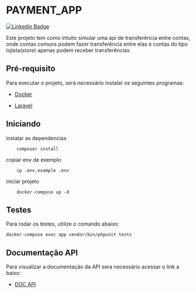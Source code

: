 # PAYMENT_APP
[![Linkedin Badge](https://img.shields.io/badge/-LinkedIn-blue?style=flat-square&logo=Linkedin&logoColor=white&link=https://www.linkedin.com/in/fagnerpsantos/)](https://www.linkedin.com/in/alan-silva-torquato-75803878/)

Este projeto tem como intuito simular uma api de transferência entre contas, 
onde contas comuns podem fazer transferência entre elas e contas do tipo lojista(store) apenas podem receber transferências 

## Pré-requisito

Para executar o projeto, será necessário instalar os seguintes programas:

- [Docker](https://docs.docker.com/compose/install/)

- [Laravel](https://laravel.com/docs/8.x)

## Iniciando

instalar as dependencias

```
    composer install
```
copiar env de exemplo

```
    cp .env.example .env
```
iniciar projeto

```
    docker-compose up -d
```

## Testes

Para rodar os testes, utilize o comando abaixo:

```
docker-compose exec app vendor/bin/phpunit tests
```

## Documentação API

Para visualizar a documentação da API sera necessário acessar o link  a baixo:

- [DOC API](http://localhost:8080/api/documentation)
